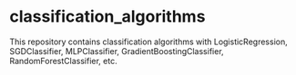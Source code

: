 # classification_algorithms
This repository contains classification algorithms with LogisticRegression, SGDClassifier, MLPClassifier, GradientBoostingClassifier, RandomForestClassifier, etc.
